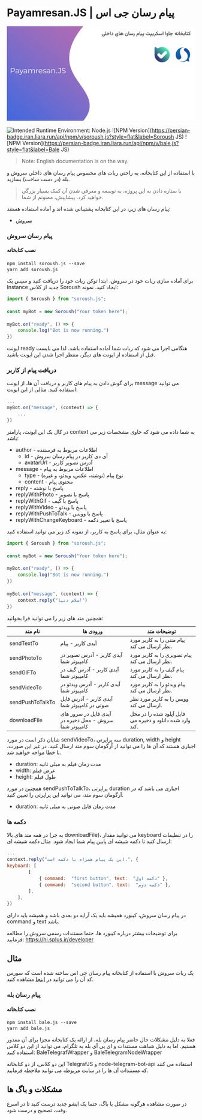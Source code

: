 
# Payamresan.JS | پیام رسان جی اس

![payamresanjs](https://github.com/kasraghoreyshi/payamresan.js/raw/main/images/banner.jpg)

![Intended Runtime Environment: Node.js](https://persian-badge.iran.liara.run/api/badge/NodeJS-43853D?style=flat&logo=nodedotjs&logoColor=white)
![NPM Version](https://persian-badge.iran.liara.run/api/npm/v/soroush.js?style=flat&label=Soroush JS)
![NPM Version](https://persian-badge.iran.liara.run/api/npm/v/bale.js?style=flat&label=Bale JS)

> Note: English documentation is on the way.

با استفاده از این کتابخانه، به راحتی ربات های مخصوص پیام رسان های داخلی سروش و بله (در دست ساخت) بسازید.

> با ستاره دادن به این پروژه، به توسعه و معرفی شدن آن کمک بسیار بزرگی خواهید کرد. پیشاپیش، ممنونم از شما.

پیام رسان های زیر، در این کتابخانه پشتیبانی شده اند و آماده استفاده هستند:
- [سروش](#user-content-پیام-رسان-سروش)
### پیام رسان سروش
#### نصب کتابخانه
```
npm install soroush.js --save
yarn add soroush.js
```
برای آماده سازی ربات خود در سروش، ابتدا توکن ربات خود را دریافت کنید و سپس یک Instance جدید از کلاس Soroush ایجاد کنید. نمونه:

```javascript
import { Soroush } from "soroush.js";

const myBot = new Soroush("Your token here");

myBot.on("ready", () => {
	console.log("Bot is now running.")
})
```

ایونت ready هنگامی اجرا می شود که ربات شما آماده استفاده باشد. لذا می بایست قبل از استفاده از ایونت های دیگر، منتظر اجرا شدن این ایونت باشید.

### دریافت پیام از کاربر
برای گوش دادن به پیام های کاربر و دریافت آن ها، از ایونت message می توانید استفاده کنید. مثالی از این ایونت:
```javascript
...
myBot.on("message", (context) => {
	...
})
```
در کال بک این ایونت، پارامتر context به شما داده می شود که حاوی مشخصات زیر می باشد:

 - author - اطلاعات مربوط به فرستنده
	 - id - آی دی کاربر در پیام رسان سروش
	 - avatarUrl - آدرس تصویر کاربر
- message - اطلاعات مربوط به پیام
	- type - نوع پیام (نوشته، عکس، ویدئو، و غیره)
	- content - محتوی پیام
- reply - پاسخ با نوشته
- replyWithPhoto - پاسخ با تصویر
- replyWithGif - پاسخ با گیف
- replyWithVideo - پاسخ با ویدئو
- replyWithPushToTalk - پاسخ با وویس
- replyWithChangeKeyboard - پاسخ با تغییر دکمه

به عنوان مثال، برای پاسخ به کاربر، از نمونه کد زیر می توانید استفاده کنید:

```javascript
import { Soroush } from "soroush.js";

const myBot = new Soroush("Your token here");

myBot.on("ready", () => {
	console.log("Bot is now running.")
})

myBot.on("message", (context) => {
	context.reply("سلام دنیا!")
})
```  

همچنین متد های زیر را می توانید فرا بخوانید:

| نام متد | ورودی ها | توضیحات متد |
|--|-- | --|
|  sendTextTo| آیدی کاربر - پیام |پیام متنی را به کاربر مورد نظر ارسال می کند. |
|  sendPhotoTo| آیدی کاربر - آدرس تصویر در کامپیوتر شما|پیام تصویری را به کاربر مورد نظر ارسال می کند. |
|  sendGIFTo| آیدی کاربر - آدرس گیف در کامپیوتر شما|پیام گیف را به کاربر مورد نظر ارسال می کند. |
|  sendVideoTo| آیدی کاربر - آدرس ویدئو در کامپیوتر شما|پیام ویدئو را به کاربر مورد نظر ارسال می کند. |
|  sendPushToTalkTo| آیدی کاربر - آدرس فایل صوتی در کامپیوتر شما|وویس را به کاربر مورد نظر ارسال می کند. |
|  downloadFile| آیدی فایل در سرور های سروش - محل ذخیره در کامیپوتر شما| فایل آپلود شده را در محل وارد شده دانلود و ذخیره می کند.

شایان ذکر است در مورد sendVideoTo، سه پراپرتی duration, width و height اجباری هستند که آن ها را می توانید از آرگومان سوم متد ارسال کنید. در غیر این صورت، با خطا مواجه خواهید شد.

 - duration: مدت زمان فیلم به میلی ثانیه
 - width: عرض فیلم
 - height: طول فیلم

همچنین در مورد sendPushToTalkTo، پراپرتی duration اجباری می باشد که در آرگومان سوم متد، می توانید این پراپرتی را تعیین کنید. 

 - duration: مدت زمان فایل صوتی به میلی ثانیه
### دکمه ها
در همه متد های بالا (به جز downloadFile)، می توانید مقدار keyboard را در تنظیمات ارسال کنید تا دکمه شیشه ای پایین پیام شما ایجاد شود. مثال دکمه شیشه ای:

```javascript
...
context.reply("این یک پیام همراه با دکمه است.", {
keyboard: [
		[
			{ command:  "first button", text:  "دکمه اول" },
			{ command:  "second button", text:  "دکمه دوم" },
		],
	],
})
```
در پیام رسان سروش، کیبورد همیشه باید یک آرایه دو بعدی باشد و همیشه باید دارای command و text باشد.

برای توضیحات بیشتر درباره کیبورد ها، حتما مستندات رسمی سروش را مطالعه فرمایید: https://hi.splus.ir/developer

## مثال
یک ربات سروش با استفاده از کتابخانه پیام رسان جی اس ساخته شده است که سورس کد آن را می توانید در [اینجا](https://github.com/kasraghoreyshi/payamresan.js/tree/main/examples/soroush) مشاهده کنید.

### پیام رسان بله
#### نصب کتابخانه
```
npm install bale.js --save
yarn add bale.js
```
فعلا به دلیل مشکلات حال حاضر پیام رسان بله، از ارائه یک کتابخانه مجزا برای آن معذور هستیم. اما به دلیل شباهت مستندات و ای پی آی بله به تلگرام، می توانید از این دو کلاس استفاده کنید: BaleTelegrafWrapper و BaleTelegramNodeWrapper

این دو کلاس، از دو کتابخانه TelegrafJS و node-telegram-bot-api استفاده می کنند که مستندات آن ها را در سایت مربوطه می توانید ملاحظه فرمایید. 

## مشکلات و باگ ها
در صورت مشاهده هرگونه مشکل یا باگ، حتما یک ایشو جدید درست کنید تا در اسرع وقت، تصحیح و درست شود.
